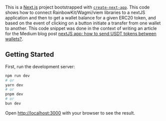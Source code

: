 This is a [Next.js](https://nextjs.org/) project bootstrapped with [`create-next-app`](https://github.com/vercel/next.js/tree/canary/packages/create-next-app). This code shows how to connect RainbowKit/Wagmi/viem libraries to a nextJS application and then to get a wallet balance for a given ERC20 token, and based on the event of clicking on a button initiate a transfer from one wallet to another. This code snippet was done in the context of writing an article for the Medium blog post [nextJS app: how to send USDT tokens between wallets?](https://medium.com/@BlockmetricsVM/nextjs-app-how-to-send-usdt-tokens-between-wallets-b592c9fffe39).

## Getting Started

First, run the development server:

```bash
npm run dev
# or
yarn dev
# or
pnpm dev
# or
bun dev
```

Open [http://localhost:3000](http://localhost:3000) with your browser to see the result.


